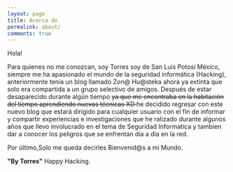 ```yaml
---
layout: page
title: Acerca de
permalink: about/
comments: true
---
```


<div class="message">
  Hola!
</div>

Para quienes no me conozcan, soy Torres soy de San Luis Potosí México, siempre me ha apasionado el mundo de la seguridad informática (Hacking), anteriormente tenía un blog llamado Zon@ Hu@steka ahora ya extinta que solo era compartida a un grupo selectivo de amigos.
Después de estar desaparecido durante algún tiempo <del>ya que me encontraba en la habitación del tiempo aprendiendo nuevas técnicas XD </del> he decidido regresar con este  nuevo blog que estará dirigido para cualquier usuario con el fin de informar y compartir experiencias e investigaciones que he ralizado durante algunos años que llevo involucrado en el tema de Seguridad Informatica y tambien dar a conocer los peligros que se enfrentan dia a dia en la red.

Por último,Solo me queda decirles Bienvenid@s a mi Mundo.

<strong>"By Torres"</strong> Happy Hacking.
